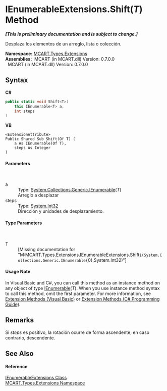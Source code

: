 # IEnumerableExtensions.Shift(*T*) Method 
 _**\[This is preliminary documentation and is subject to change.\]**_

Desplaza los elementos de un arreglo, lista o colección.

**Namespace:**&nbsp;<a href="a8e71047-44e0-7000-43f0-67a6f5b9758c">MCART.Types.Extensions</a><br />**Assemblies:**&nbsp;&nbsp;MCART (in MCART.dll) Version: 0.7.0.0<br />&nbsp;&nbsp;MCART (in MCART.dll) Version: 0.7.0.0<br />

## Syntax

**C#**<br />
``` C#
public static void Shift<T>(
	this IEnumerable<T> a,
	int steps
)

```

**VB**<br />
``` VB
<ExtensionAttribute>
Public Shared Sub Shift(Of T) ( 
	a As IEnumerable(Of T),
	steps As Integer
)
```


#### Parameters
&nbsp;<dl><dt>a</dt><dd>Type: <a href="http://msdn2.microsoft.com/es-es/library/9eekhta0" target="_blank">System.Collections.Generic.IEnumerable</a>(*T*)<br />Arreglo a desplazar</dd><dt>steps</dt><dd>Type: <a href="http://msdn2.microsoft.com/es-es/library/td2s409d" target="_blank">System.Int32</a><br />Dirección y unidades de desplazamiento.</dd></dl>

#### Type Parameters
&nbsp;<dl><dt>T</dt><dd>\[Missing <typeparam name="T"/> documentation for "M:MCART.Types.Extensions.IEnumerableExtensions.Shift``1(System.Collections.Generic.IEnumerable{``0},System.Int32)"\]</dd></dl>

#### Usage Note
In Visual Basic and C#, you can call this method as an instance method on any object of type <a href="http://msdn2.microsoft.com/es-es/library/9eekhta0" target="_blank">IEnumerable</a>(*T*). When you use instance method syntax to call this method, omit the first parameter. For more information, see <a href="http://msdn.microsoft.com/en-us/library/bb384936.aspx">Extension Methods (Visual Basic)</a> or <a href="http://msdn.microsoft.com/en-us/library/bb383977.aspx">Extension Methods (C# Programming Guide)</a>.

## Remarks
Si *steps* es positivo, la rotación ocurre de forma ascendente; en caso contrario, descendente.

## See Also


#### Reference
<a href="b12b3254-391f-e729-a551-2fdb7baa0685">IEnumerableExtensions Class</a><br /><a href="a8e71047-44e0-7000-43f0-67a6f5b9758c">MCART.Types.Extensions Namespace</a><br />